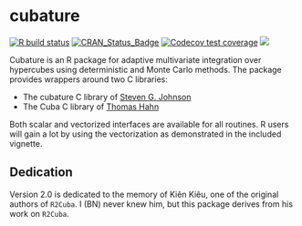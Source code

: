 
<!-- README.md is generated from the source: README.Rmd -->

# cubature

[![R build status](https://github.com/bnaras/cubature/workflows/R-CMD-check/badge.svg)](https://github.com/bnaras/cubature/actions)
[![CRAN_Status_Badge](http://www.r-pkg.org/badges/version/cubature)](https://cran.r-project.org/package=cubature)
[![Codecov test coverage](https://codecov.io/gh/bnaras/cubature/branch/master/graph/badge.svg)](https://codecov.io/gh/bnaras/cubature?branch=master)
[![](https://cranlogs.r-pkg.org/badges/cubature)](https://CRAN.R-project.org/package=cubature)


Cubature is an R package for adaptive multivariate integration over
hypercubes using deterministic and Monte Carlo methods. The package
provides wrappers around two C libraries:

  - The cubature C library of [Steven G.
    Johnson](https://math.mit.edu/~stevenj/)
  - The Cuba C library of [Thomas
    Hahn](https://wwwth.mpp.mpg.de/members/hahn/)

Both scalar and vectorized interfaces are available for all routines. R
users will gain a lot by using the vectorization as demonstrated in the
included vignette.

## Dedication

Version 2.0 is dedicated to the memory of Kiên Kiêu, one of the
original authors of `R2Cuba`. I (BN) never knew him, but this package
derives from his work on `R2Cuba`.
